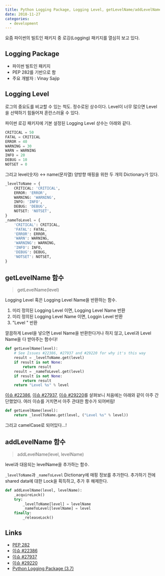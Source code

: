 ```yaml
---
title: Python Logging Package, Logging Level, getLevelName/addLevelName
date: 2018-11-27
categories:
  - development
---
```


요즘 파이썬의 빌트인 패키지 중 로깅(Logging) 패키지를 열심히 보고 있다.

## Logging Package

- 파이썬 빌트인 패키지
- PEP 282를 기반으로 함
- 주요 개발자 : Vinay Sajip

## Logging Level

로그의 중요도를 비교할 수 있는 척도. 정수로된 상수이다. Level이 너무 많으면 Level을 선택하기 힘들어져 혼란스러울 수 있다.

파이썬 로깅 패키지에 기본 설정된 Logging Level 상수는 아래와 같다.

```python
CRITICAL = 50
FATAL = CRITICAL
ERROR = 40
WARNING = 30
WARN = WARNING
INFO = 20
DEBUG = 10
NOTSET = 0
```

그리고 level(숫자) <-> name(문자열) 양방향 매핑을 위한 두 개의 Dictionary가 있다.
 
```python
_levelToName = {
    CRITICAL: 'CRITICAL',
    ERROR: 'ERROR',
    WARNING: 'WARNING',
    INFO: 'INFO',
    DEBUG: 'DEBUG',
    NOTSET: 'NOTSET',
}
_nameToLevel = {
    'CRITICAL': CRITICAL,
    'FATAL': FATAL,
    'ERROR': ERROR,
    'WARN': WARNING,
    'WARNING': WARNING,
    'INFO': INFO,
    'DEBUG': DEBUG,
    'NOTSET': NOTSET,
}
```

## getLevelName 함수

> getLevelName(level)

Logging Level 혹은 Logging Level Name을 반환하는 함수.

1. 미리 정의된 Logging Level 이면, Logging Level Name 반환
2. 미리 정의된 Logging Level Name 이면, Loggin Level 반환
3. "Level <level>" 반환

깔끔하게 Level을 넣으면 Level Name을 반환한다거나 하지 않고, Level과 Level Name을 다 받아주는 함수다!

```python
def getLevelName(level):
    # See Issues #22386, #27937 and #29220 for why it's this way
    result = _levelToName.get(level)
    if result is not None:
        return result
    result = _nameToLevel.get(level)
    if result is not None:
        return result
    return "Level %s" % level

```

[이슈 #22386](https://bugs.python.org/issue22386), [이슈 #27937](https://bugs.python.org/issue27937), [이슈 #29220](https://bugs.python.org/issue29220)를 살펴보니 처음에는 아래와 같이 아주 간단했었다. 여러 이슈를 거치면서 아주 관대한 함수가 되어버림!

```python
def getLevelName(level):
    return _levelToName.get(level, ("Level %s" % level))
```

그리고 camelCase로 되어있다...!

## addLevelName 함수

> addLevelName(level, levelName)

level과 대응되는 levelName을 추가하는 함수.

`_levelToName`과 `_nameToLevel` Dictionary에 매핑 정보를 추가한다. 추가하기 전에 shared data에 대한 Lock을 획득하고, 추가 후 해제한다.

```python
def addLevelName(level, levelName):
    _acquireLock()
    try:
        _levelToName[level] = levelName
        _nameToLevel[levelName] = level
    finally:
        _releaseLock()
```

## Links

- [PEP 282](https://www.python.org/dev/peps/pep-0282/)
- [이슈 #22386](https://bugs.python.org/issue22386)
- [이슈 #27937](https://bugs.python.org/issue27937)
- [이슈 #29220](https://bugs.python.org/issue29220)
- [Python Logging Package (3.7)](https://github.com/python/cpython/blob/3.7/Lib/logging/__init__.py)